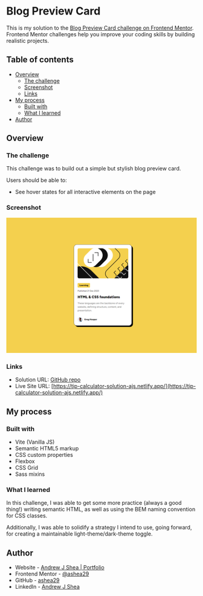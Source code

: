 # Blog Preview Card

This is my solution to the [Blog Preview Card challenge on Frontend Mentor](https://www.frontendmentor.io/challenges/blog-preview-card-ckPaj01IcS). Frontend Mentor challenges help you improve your coding skills by building realistic projects.

## Table of contents

- [Overview](#overview)
  - [The challenge](#the-challenge)
  - [Screenshot](#screenshot)
  - [Links](#links)
- [My process](#my-process)
  - [Built with](#built-with)
  - [What I learned](#what-i-learned)
- [Author](#author)

## Overview

### The challenge

This challenge was to build out a simple but stylish blog preview card.

Users should be able to:

- See hover states for all interactive elements on the page

### Screenshot

![Screenshot of solution](./project-screenshot.png)

### Links

- Solution URL: [GitHub repo](https://github.com/ashea29/blog-preview-card-solution/tree/main)
- Live Site URL: [https://tip-calculator-solution-ajs.netlify.app/](https://tip-calculator-solution-ajs.netlify.app/)

## My process

### Built with

- Vite (Vanilla JS)
- Semantic HTML5 markup
- CSS custom properties
- Flexbox
- CSS Grid
- Sass mixins

### What I learned
In this challenge, I was able to get some more practice (always a good thing!) writing semantic HTML, as well as using the BEM naming convention for CSS classes.

Additionally, I was able to solidify a strategy I intend to use, going forward, for creating a maintainable light-theme/dark-theme toggle.

## Author

- Website - [Andrew J Shea | Portfolio](andrewjshea.com)
- Frontend Mentor - [@ashea29](https://www.frontendmentor.io/profile/ashea29)
- GitHub - [ashea29](https://github.com/ashea29)
- LinkedIn - [Andrew J Shea](https://www.linkedin.com/in/andrew-j-shea/)
